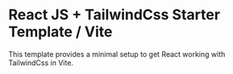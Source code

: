 # React JS + TailwindCss Starter Template / Vite

This template provides a minimal setup to get React working with TailwindCss in Vite.
